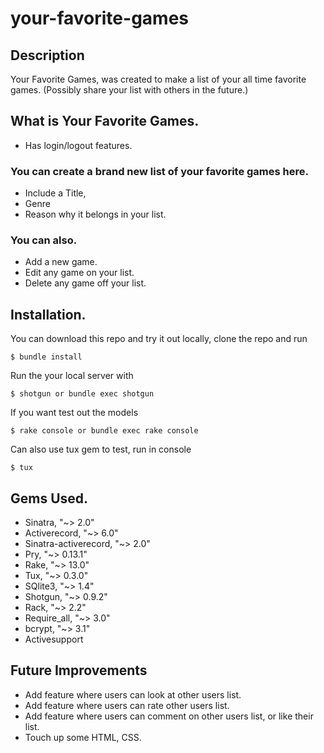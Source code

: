 # your-favorite-games

## Description

Your Favorite Games, was created to make a list of your all time favorite games. (Possibly share your list with others in the future.)

## What is Your Favorite Games.
  * Has login/logout features.
  
### You can create a brand new list of your favorite games here.
  * Include a Title, 
  * Genre
  * Reason why it belongs in your list.
  
### You can also.
  * Add a new game.
  * Edit any game on your list. 
  * Delete any game off your list.
  
## Installation.
You can download this repo and try it out locally, clone the repo and run

    $ bundle install

Run the your local server with

    $ shotgun or bundle exec shotgun

If you want test out the models 

    $ rake console or bundle exec rake console

Can also use tux gem to test, run in console

    $ tux

## Gems Used.
  * Sinatra, "~> 2.0"
  * Activerecord, "~> 6.0"
  * Sinatra-activerecord, "~> 2.0"
  * Pry, "~> 0.13.1"
  * Rake, "~> 13.0"
  * Tux, "~> 0.3.0"
  * SQlite3, "~> 1.4"
  * Shotgun, "~> 0.9.2"
  * Rack, "~> 2.2"
  * Require_all, "~> 3.0"
  * bcrypt, "~> 3.1"
  * Activesupport
  
 ## Future Improvements
  * Add feature where users can look at other users list.
  * Add feature where users can rate other users list.
  * Add feature where users can comment on other users list, or like their list.
  * Touch up some HTML, CSS.
